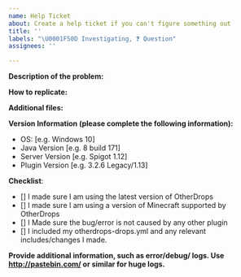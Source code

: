 ```yaml
---
name: Help Ticket
about: Create a help ticket if you can't figure something out
title: ''
labels: "\U0001F50D Investigating, ❓ Question"
assignees: ''

---
```


<!--- In order to create a valid help ticket, you have to follow this template. -->	
<!--- Incomplete reports might not get resolved. -->	

**Description of the problem:** 	

**How to replicate:** 	
<!--- If you can reproduce the issue please tell us as detailed as possible step by step how to do that -->	
	
**Additional files:** 	
<!--- If you have made modifications to your otherdrops-config.yml or otherdrops-drops.yml file, or the includes files, please attach them here -->	

**Version Information (please complete the following information):**
 - OS: [e.g. Windows 10]
 - Java Version [e.g. 8 build 171]
 - Server Version [e.g. Spigot 1.12]
 - Plugin Version [e.g. 3.2.6 Legacy/1.13]
 
**Checklist**:	
<!-- Make sure you have completed the following steps (put an "X" between of brackets): -->	
- [] I made sure I am using the latest version of OtherDrops	
- [] I made sure I am using a version of Minecraft supported by OtherDrops	
- [] I Made sure the bug/error is not caused by any other plugin	
- [] I included my otherdrops-drops.yml and any relevant includes/changes I made.	
	
**Provide additional information, such as error/debug/ logs. Use http://pastebin.com/ or similar for huge logs.**
